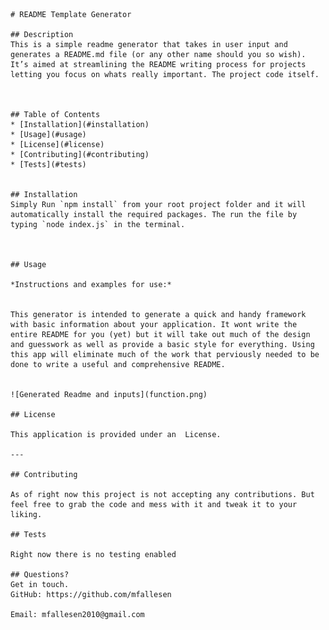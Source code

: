 
    # README Template Generator

    ## Description 
    This is a simple readme generator that takes in user input and generates a README.md file (or any other name should you so wish). It’s aimed at streamlining the README writing process for projects letting you focus on whats really important. The project code itself.
    
    
    
    ## Table of Contents
    * [Installation](#installation)
    * [Usage](#usage)
    * [License](#license)
    * [Contributing](#contributing)
    * [Tests](#tests)
      
    
    ## Installation
    Simply Run `npm install` from your root project folder and it will automatically install the required packages. The run the file by typing `node index.js` in the terminal.

    
    
    ## Usage 
    
    *Instructions and examples for use:*
    
    
    This generator is intended to generate a quick and handy framework with basic information about your application. It wont write the entire README for you (yet) but it will take out much of the design and guesswork as well as provide a basic style for everything. Using this app will eliminate much of the work that perviously needed to be done to write a useful and comprehensive README.

    
    ![Generated Readme and inputs](function.png)
    
    ## License
    
    This application is provided under an  License.
    
    ---
    
    ## Contributing
    
    As of right now this project is not accepting any contributions. But feel free to grab the code and mess with it and tweak it to your liking.
    
    ## Tests
    
    Right now there is no testing enabled
    
    ## Questions?
    Get in touch.
    GitHub: https://github.com/mfallesen
    
    Email: mfallesen2010@gmail.com 